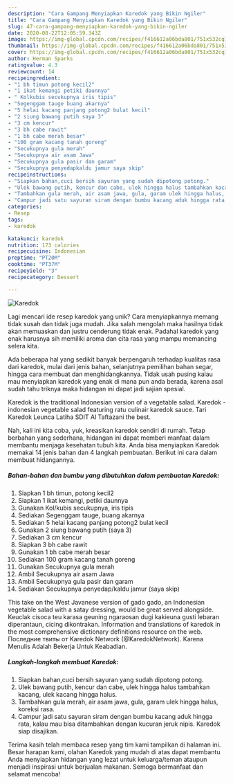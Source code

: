 ```yaml
---
description: "Cara Gampang Menyiapkan Karedok yang Bikin Ngiler"
title: "Cara Gampang Menyiapkan Karedok yang Bikin Ngiler"
slug: 47-cara-gampang-menyiapkan-karedok-yang-bikin-ngiler
date: 2020-08-22T12:05:59.343Z
image: https://img-global.cpcdn.com/recipes/f416612a06bda801/751x532cq70/karedok-foto-resep-utama.jpg
thumbnail: https://img-global.cpcdn.com/recipes/f416612a06bda801/751x532cq70/karedok-foto-resep-utama.jpg
cover: https://img-global.cpcdn.com/recipes/f416612a06bda801/751x532cq70/karedok-foto-resep-utama.jpg
author: Herman Sparks
ratingvalue: 4.3
reviewcount: 14
recipeingredient:
- "1 bh timun potong kecil2"
- "1 ikat kemangi petiki daunnya"
- " Kolkubis secukupnya iris tipis"
- "Segenggam tauge buang akarnya"
- "5 helai kacang panjang potong2 bulat kecil"
- "2 siung bawang putih saya 3"
- "3 cm kencur"
- "3 bh cabe rawit"
- "1 bh cabe merah besar"
- "100 gram kacang tanah goreng"
- "Secukupnya gula merah"
- "Secukupnya air asam Jawa"
- "Secukupnya gula pasir dan garam"
- "Secukupnya penyedapkaldu jamur saya skip"
recipeinstructions:
- "Siapkan bahan,cuci bersih sayuran yang sudah dipotong potong."
- "Ulek bawang putih, kencur dan cabe, ulek hingga halus tambahkan kacang, ulek kacang hingga halus."
- "Tambahkan gula merah, air asam jawa, gula, garam ulek hingga halus, koreksi rasa."
- "Campur jadi satu sayuran siram dengan bumbu kacang aduk hingga rata, kalau mau bisa ditambahkan dengan kucuran jeruk nipis. Karedok siap disajikan."
categories:
- Resep
tags:
- karedok

katakunci: karedok 
nutrition: 173 calories
recipecuisine: Indonesian
preptime: "PT20M"
cooktime: "PT37M"
recipeyield: "3"
recipecategory: Dessert

---
```



![Karedok](https://img-global.cpcdn.com/recipes/f416612a06bda801/751x532cq70/karedok-foto-resep-utama.jpg)

Lagi mencari ide resep karedok yang unik? Cara menyiapkannya memang tidak susah dan tidak juga mudah. Jika salah mengolah maka hasilnya tidak akan memuaskan dan justru cenderung tidak enak. Padahal karedok yang enak harusnya sih memiliki aroma dan cita rasa yang mampu memancing selera kita.

Ada beberapa hal yang sedikit banyak berpengaruh terhadap kualitas rasa dari karedok, mulai dari jenis bahan, selanjutnya pemilihan bahan segar, hingga cara membuat dan menghidangkannya. Tidak usah pusing kalau mau menyiapkan karedok yang enak di mana pun anda berada, karena asal sudah tahu triknya maka hidangan ini dapat jadi sajian spesial.

Karedok is the traditional Indonesian version of a vegetable salad. Karedok - indonesian vegetable salad featuring ratu culinair karedok sauce. Tari Karedok Leunca Latiha SDIT Al Taftazani the best.


Nah, kali ini kita coba, yuk, kreasikan karedok sendiri di rumah. Tetap berbahan yang sederhana, hidangan ini dapat memberi manfaat dalam membantu menjaga kesehatan tubuh kita. Anda bisa menyiapkan Karedok memakai 14 jenis bahan dan 4 langkah pembuatan. Berikut ini cara dalam membuat hidangannya.

<!--inarticleads1-->

##### Bahan-bahan dan bumbu yang dibutuhkan dalam pembuatan Karedok:

1. Siapkan 1 bh timun, potong kecil2
1. Siapkan 1 ikat kemangi, petiki daunnya
1. Gunakan  Kol/kubis secukupnya, iris tipis
1. Sediakan Segenggam tauge, buang akarnya
1. Sediakan 5 helai kacang panjang potong2 bulat kecil
1. Gunakan 2 siung bawang putih (saya 3)
1. Sediakan 3 cm kencur
1. Siapkan 3 bh cabe rawit
1. Gunakan 1 bh cabe merah besar
1. Sediakan 100 gram kacang tanah goreng
1. Gunakan Secukupnya gula merah
1. Ambil Secukupnya air asam Jawa
1. Ambil Secukupnya gula pasir dan garam
1. Sediakan Secukupnya penyedap/kaldu jamur (saya skip)


This take on the West Javanese version of gado gado, an Indonesian vegetable salad with a satay dressing, would be great served alongside. Keuclak cisoca teu karasa geuning ngaraosan dugi kakieuna gusti lebaran diperantaun, cicing dikontrakan. Information and translations of karedok in the most comprehensive dictionary definitions resource on the web. Последние твиты от Karedok Network (@KaredokNetwork). Karena Menulis Adalah Bekerja Untuk Keabadian. 

<!--inarticleads2-->

##### Langkah-langkah membuat Karedok:

1. Siapkan bahan,cuci bersih sayuran yang sudah dipotong potong.
1. Ulek bawang putih, kencur dan cabe, ulek hingga halus tambahkan kacang, ulek kacang hingga halus.
1. Tambahkan gula merah, air asam jawa, gula, garam ulek hingga halus, koreksi rasa.
1. Campur jadi satu sayuran siram dengan bumbu kacang aduk hingga rata, kalau mau bisa ditambahkan dengan kucuran jeruk nipis. Karedok siap disajikan.




Terima kasih telah membaca resep yang tim kami tampilkan di halaman ini. Besar harapan kami, olahan Karedok yang mudah di atas dapat membantu Anda menyiapkan hidangan yang lezat untuk keluarga/teman ataupun menjadi inspirasi untuk berjualan makanan. Semoga bermanfaat dan selamat mencoba!
